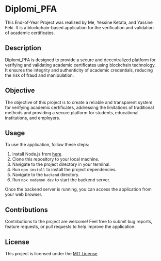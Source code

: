 # Diplomi_PFA

This End-of-Year Project was realized by Me, Yessine Ketata, and Yassine Feki. It is a blockchain-based application for the verification and validation of academic certificates.

## Description

Diplomi_PFA is designed to provide a secure and decentralized platform for verifying and validating academic certificates using blockchain technology. It ensures the integrity and authenticity of academic credentials, reducing the risk of fraud and manipulation.

## Objective

The objective of this project is to create a reliable and transparent system for verifying academic certificates, addressing the limitations of traditional methods and providing a secure platform for students, educational institutions, and employers.

## Usage

To use the application, follow these steps:

1. Install Node.js from [here](https://nodejs.org/).
2. Clone this repository to your local machine.
3. Navigate to the project directory in your terminal.
4. Run `npm install` to install the project dependencies.
5. Navigate to the `backend` directory.
6. Run `npx nodemon dev` to start the backend server.

Once the backend server is running, you can access the application from your web browser.

## Contributions

Contributions to the project are welcome! Feel free to submit bug reports, feature requests, or pull requests to help improve the application.

## License

This project is licensed under the [MIT License](LICENSE).
